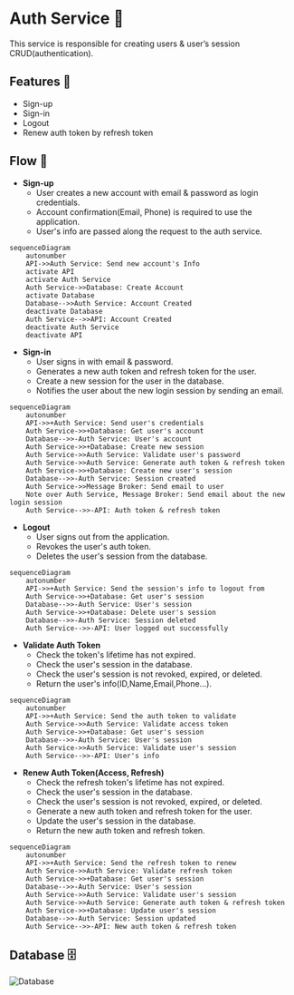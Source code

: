 # Auth Service 🔑

This service is responsible for creating users & user’s session CRUD(authentication).

## Features 🚀

- Sign-up
- Sign-in
- Logout
- Renew auth token by refresh token

## Flow 🌊

* **Sign-up**
  - User creates a new account with email & password as login credentials.
  - Account confirmation(Email, Phone) is required to use the application.
  - User's info are passed along the request to the auth service.

```mermaid
sequenceDiagram
    autonumber
    API->>Auth Service: Send new account's Info
    activate API
    activate Auth Service
    Auth Service->>Database: Create Account
    activate Database
    Database-->>Auth Service: Account Created
    deactivate Database
    Auth Service-->>API: Account Created
    deactivate Auth Service
    deactivate API
```

* **Sign-in**
  - User signs in with email & password.
  - Generates a new auth token and refresh token for the user.
  - Create a new session for the user in the database.
  - Notifies the user about the new login session by sending an email.

```mermaid
sequenceDiagram
    autonumber
    API->>+Auth Service: Send user's credentials
    Auth Service->>+Database: Get user's account
    Database-->>-Auth Service: User's account
    Auth Service->>+Database: Create new session
    Auth Service->>Auth Service: Validate user's password
    Auth Service->>Auth Service: Generate auth token & refresh token
    Auth Service->>+Database: Create new user's session
    Database-->>-Auth Service: Session created
    Auth Service->>Message Broker: Send email to user
    Note over Auth Service, Message Broker: Send email about the new login session
    Auth Service-->>-API: Auth token & refresh token
```

* **Logout**
  - User signs out from the application.
  - Revokes the user's auth token.
  - Deletes the user's session from the database.

```mermaid
sequenceDiagram
    autonumber
    API->>+Auth Service: Send the session's info to logout from
    Auth Service->>+Database: Get user's session
    Database-->>-Auth Service: User's session
    Auth Service->>+Database: Delete user's session
    Database-->>-Auth Service: Session deleted
    Auth Service-->>-API: User logged out successfully
```

* **Validate Auth Token**
  - Check the token's lifetime has not expired.
  - Check the user's session in the database.
  - Check the user's session is not revoked, expired, or deleted.
  - Return the user's info(ID,Name,Email,Phone...).

```mermaid
sequenceDiagram
    autonumber
    API->>+Auth Service: Send the auth token to validate
    Auth Service->>Auth Service: Validate access token
    Auth Service->>+Database: Get user's session
    Database-->>-Auth Service: User's session
    Auth Service->>Auth Service: Validate user's session
    Auth Service-->>-API: User's info
```

* **Renew Auth Token(Access, Refresh)**
  - Check the refresh token's lifetime has not expired.
  - Check the user's session in the database.
  - Check the user's session is not revoked, expired, or deleted.
  - Generate a new auth token and refresh token for the user.
  - Update the user's session in the database.
  - Return the new auth token and refresh token.

```mermaid
sequenceDiagram
    autonumber
    API->>+Auth Service: Send the refresh token to renew
    Auth Service->>Auth Service: Validate refresh token
    Auth Service->>+Database: Get user's session
    Database-->>-Auth Service: User's session
    Auth Service->>Auth Service: Validate user's session
    Auth Service->>Auth Service: Generate auth token & refresh token
    Auth Service->>+Database: Update user's session
    Database-->>-Auth Service: Session updated
    Auth Service-->>-API: New auth token & refresh token
```

## Database 🗄

![Database](./docs/database.png)
